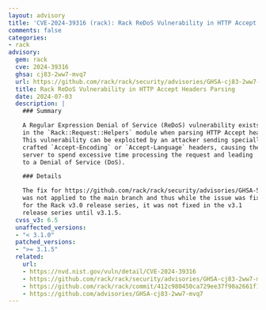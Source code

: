 ```yaml
---
layout: advisory
title: 'CVE-2024-39316 (rack): Rack ReDoS Vulnerability in HTTP Accept Headers Parsing'
comments: false
categories:
- rack
advisory:
  gem: rack
  cve: 2024-39316
  ghsa: cj83-2ww7-mvq7
  url: https://github.com/rack/rack/security/advisories/GHSA-cj83-2ww7-mvq7
  title: Rack ReDoS Vulnerability in HTTP Accept Headers Parsing
  date: 2024-07-03
  description: |
    ### Summary

    A Regular Expression Denial of Service (ReDoS) vulnerability exists
    in the `Rack::Request::Helpers` module when parsing HTTP Accept headers.
    This vulnerability can be exploited by an attacker sending specially
    crafted `Accept-Encoding` or `Accept-Language` headers, causing the
    server to spend excessive time processing the request and leading
    to a Denial of Service (DoS).

    ### Details

    The fix for https://github.com/rack/rack/security/advisories/GHSA-54rr-7fvw-6x8f
    was not applied to the main branch and thus while the issue was fixed
    for the Rack v3.0 release series, it was not fixed in the v3.1
    release series until v3.1.5.
  cvss_v3: 6.5
  unaffected_versions:
  - "< 3.1.0"
  patched_versions:
  - ">= 3.1.5"
  related:
    url:
    - https://nvd.nist.gov/vuln/detail/CVE-2024-39316
    - https://github.com/rack/rack/security/advisories/GHSA-cj83-2ww7-mvq7
    - https://github.com/rack/rack/commit/412c980450ca729ee37f90a2661f166a9665e058
    - https://github.com/advisories/GHSA-cj83-2ww7-mvq7
---
```

